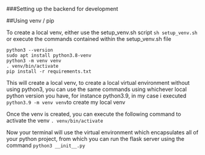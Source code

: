 ###Setting up the backend for development

##Using venv / pip

To create a local venv, either use the setup_venv.sh script ```sh setup_venv.sh``` or execute the commands contained within the setup_venv.sh file

```
python3 --version
sudo apt install python3.8-venv
python3 -m venv venv
. venv/bin/activate
pip install -r requirements.txt
```

This will create a local venv, to create a local virtual environment without using python3, you can use the same commands using whichever local python version you have, for instance python3.9, in my case i executed ```python3.9 -m venv venv```to create my local venv

Once the venv is created, you can execute the following command to activate the venv
```. venv/bin/activate```

Now your terminal will use the virtual environment which encapsulates all of your python project, from which you can run the flask server using the command ```python3 __init__.py```